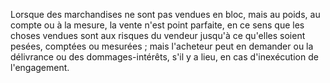  
 Lorsque des marchandises ne sont pas vendues en bloc, mais au poids, au compte ou à la mesure, la vente n'est point parfaite, en ce sens que les choses vendues sont aux risques du vendeur jusqu'à ce qu'elles soient pesées, comptées ou mesurées ; mais l'acheteur peut en demander ou la délivrance ou des dommages-intérêts, s'il y a lieu, en cas d'inexécution de l'engagement.  

  

